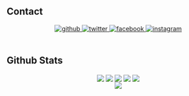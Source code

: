


## Contact
<div align="center">
<a href="https://github.com/YuYutw123" target="_blank">
<img src=https://img.shields.io/badge/github-%2324292e.svg?&style=for-the-badge&logo=github&logoColor=white alt=github style="margin-bottom: 5px;" />
</a>
<a href="https://twitter.com/@yu_yutw" target="_blank">
<img src=https://img.shields.io/badge/twitter-%2300acee.svg?&style=for-the-badge&logo=twitter&logoColor=white alt=twitter style="margin-bottom: 5px;" />
</a>
<a href="https://www.facebook.com/yuyutw.877" target="_blank">
<img src=https://img.shields.io/badge/facebook-%232E87FB.svg?&style=for-the-badge&logo=facebook&logoColor=white alt=facebook style="margin-bottom: 5px;" />
</a>
<a href="https://instagram.com/yeeeee_877" target="_blank">
<img src=https://img.shields.io/badge/instagram-%23000000.svg?&style=for-the-badge&logo=instagram&logoColor=white alt=instagram style="margin-bottom: 5px;" />
</a>  
</div>  
  

<br/>  


## Github Stats  
<div align="center">
  <img src="http://github-profile-summary-cards.vercel.app/api/cards/profile-details?username=YuYutw123&theme=github_dark" align="center" />
  <img src="http://github-profile-summary-cards.vercel.app/api/cards/repos-per-language?username=YuYutw123&theme=github_dark" align="center" />
  <img src="http://github-profile-summary-cards.vercel.app/api/cards/most-commit-language?username=YuYutw123&theme=github_dark" align="center" />
  <img src="http://github-profile-summary-cards.vercel.app/api/cards/stats?username=YuYutw123&theme=github_dark" align="center" />
  <img src="http://github-profile-summary-cards.vercel.app/api/cards/productive-time?username=YuYutw123&theme=github_dark&utcOffset=8" align="center" />
<br/> 
  <img src="https://github-readme-stats.vercel.app/api?username=YuYutw123&show_icons=true&count_private=true&hide_border=true&theme=github_dark" align="center" />
</div>  

<br/>  
